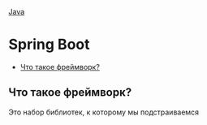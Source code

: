 [Java](README.md)

# Spring Boot
  - [Что такое фреймворк?](#что-такое-фреймворк)


## Что такое фреймворк?
Это набор библиотек, к которому мы подстраиваемся
